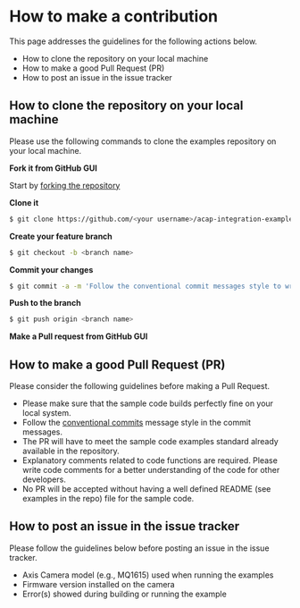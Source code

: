 # How to make a contribution

This page addresses the guidelines for the following actions below.

- How to clone the repository on your local machine
- How to make a good Pull Request (PR)
- How to post an issue in the issue tracker

## How to clone the repository on your local machine

Please use the following commands to clone the examples repository on your local machine.

**Fork it from GitHub GUI**

Start by [forking the repository](https://docs.github.com/en/github/getting-started-with-github/fork-a-repo)

**Clone it**

```bash
$ git clone https://github.com/<your username>/acap-integration-examples-aws.git
```

**Create your feature branch**

```bash
$ git checkout -b <branch name>
```

**Commit your changes**

```bash
$ git commit -a -m 'Follow the conventional commit messages style to write this message'
```

**Push to the branch**

```bash
$ git push origin <branch name>
```

**Make a Pull request from GitHub GUI**

## How to make a good Pull Request (PR)

Please consider the following guidelines before making a Pull Request.

- Please make sure that the sample code builds perfectly fine on your local system.
- Follow the [conventional commits](https://www.conventionalcommits.org) message style in the commit messages.
- The PR will have to meet the sample code examples standard already available in the repository.
- Explanatory comments related to code functions are required. Please write code comments for a better understanding of the code for other developers.
- No PR will be accepted without having a well defined README (see examples in the repo) file for the sample code.

## How to post an issue in the issue tracker

Please follow the guidelines below before posting an issue in the issue tracker.

- Axis Camera model (e.g., MQ1615) used when running the examples
- Firmware version installed on the camera
- Error(s) showed during building or running the example
